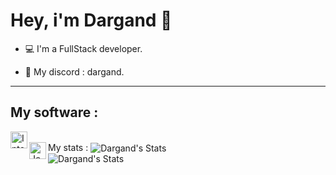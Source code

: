 # Hey, i'm Dargand 👋

- 💻 I'm a FullStack developer.

- 📌 My discord : dargand.

---

## My software :

<img align="left" alt="Intellij Idea" width="27px" src="https://resources.jetbrains.com/storage/products/intellij-idea/img/meta/intellij-idea_logo_300x300.png"/>
<br/>
<img align="left" alt="Jenkins" width="27px" src="![image](https://github.com/Dargand-Dev/Dargand-Dev/assets/70805327/c766675f-bc3c-4245-b7d7-b49d2002396c)/>

## My stats :

<img align="center" alt="Dargand's Stats" src="https://github-readme-stats.vercel.app/api?username=Dargand-Dev&show_icons=true&hide_border=true&theme=tokyonight" />
<br/>
<img align="center" alt="Dargand's Stats" src="https://github-readme-stats.vercel.app/api/top-langs/?username=Dargand-Dev&show_icons=true&layout=compact&hide_border=true&theme=tokyonight" />
